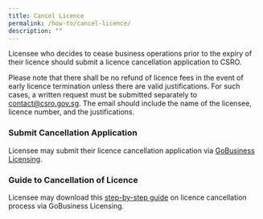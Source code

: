 ```yaml
---
title: Cancel Licence
permalink: /how-to/cancel-licence/
description: ""
---
```

Licensee who decides to cease business operations prior to the expiry of their licence should submit a licence cancellation application to CSRO.

Please note that there shall be no refund of licence fees in the event of early licence termination unless there are valid justifications. For such cases, a written request must be submitted separately to <a href="mailto:contact@csro.gov.sg">contact@csro.gov.sg</a>. The email should include the name of the licensee, licence number, and the justifications. 

### Submit Cancellation Application
Licensee may submit their licence cancellation application via <a href="https://licence1.business.gov.sg/feportal/web/frontier/home">GoBusiness Licensing</a>.

### Guide to Cancellation of Licence
Licensee may download this <a href="/files/guides/guide%20to%20cancellation%20of%20licence.pdf" download>step-by-step guide</a> on licence cancellation process via GoBusiness Licensing.